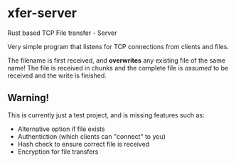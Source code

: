 # xfer-server
Rust based TCP File transfer - Server

Very simple program that listens for TCP connections from clients and files. 

The filename is first received, and **overwrites** any existing file of the same name! The file is received in chunks and the complete file is *assumed* to be received and the write is finished.

## Warning!

This is currently just a test project, and is missing features such as:

* Alternative option if file exists
* Authentiction (which clients can "connect" to you)
* Hash check to ensure correct file is received
* Encryption for file transfers
